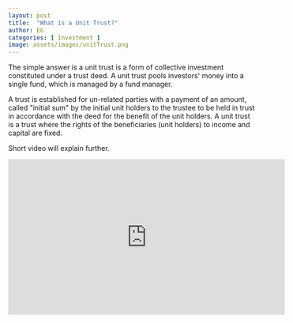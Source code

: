 ```yaml
---
layout: post
title:  "What is a Unit Trust?"
author: EG
categories: [ Investment ]
image: assets/images/unitTrust.png
---
```

The simple answer is a unit trust is a form of collective investment constituted under a
trust deed. A unit trust pools investors' money into a single fund, which is managed by a
fund manager.

A trust is established for un-related parties with a payment of an amount,
called "initial sum" by the initial unit holders to the trustee to be held in trust in
accordance with the deed for the benefit of the unit holders. A unit trust is a trust where
the rights of the beneficiaries (unit holders) to income and capital are fixed.

Short video will explain further.

<iframe width="560" height="315" src="https://www.youtube.com/embed/8eR1u_0vgIA" frameborder="0" allow="accelerometer; autoplay; encrypted-media; gyroscope; picture-in-picture" allowfullscreen> </iframe>

